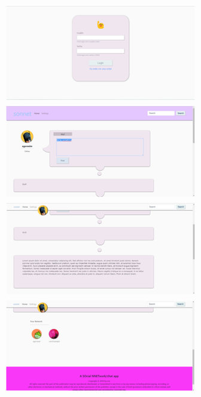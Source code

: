 ![alt text](/sonnetprint.png)

![alt text](/sonnet1.png)




![alt text](/sonnet2.png)

![alt text](/sonnet4.png)
